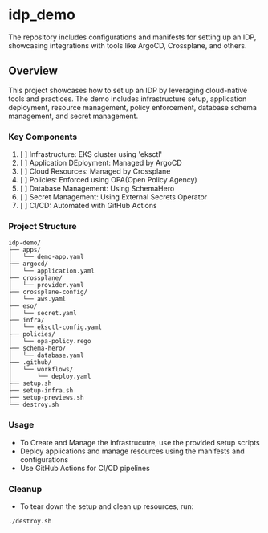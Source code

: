 # idp_demo

The repository includes configurations and manifests for setting up an IDP, showcasing integrations with tools like ArgoCD, Crossplane, and others.

## Overview

This project showcases how to set up an IDP by leveraging cloud-native tools and practices. The demo includes infrastructure setup, application deployment, resource management, policy enforcement, database schema management, and secret management.

### Key Components

1. [  ] Infrastructure: EKS cluster using 'eksctl'
2. [  ] Application DEployment: Managed by ArgoCD
3. [  ] Cloud Resources: Managed by Crossplane
4. [  ] Policies: Enforced using OPA(Open Policy Agency)
5. [  ] Database Management: Using SchemaHero
6. [  ] Secret Management: Using External Secrets Operator
7. [  ] CI/CD: Automated with GitHub Actions

### Project Structure

```plaintext
idp-demo/
├── apps/
│   └── demo-app.yaml
├── argocd/
│   └── application.yaml
├── crossplane/
│   └── provider.yaml
├── crossplane-config/
│   └── aws.yaml
├── eso/
│   └── secret.yaml
├── infra/
│   └── eksctl-config.yaml
├── policies/
│   └── opa-policy.rego
├── schema-hero/
│   └── database.yaml
├── .github/
│   └── workflows/
│       └── deploy.yaml
├── setup.sh
├── setup-infra.sh
├── setup-previews.sh
└── destroy.sh
```

### Usage

- To Create and Manage the infrastrucutre, use the provided setup scripts
- Deploy applications and manage resources using the manifests and configurations
- Use GitHub Actions for CI/CD pipelines

### Cleanup

- To tear down the setup and clean up resources, run:

```bash
./destroy.sh
```
